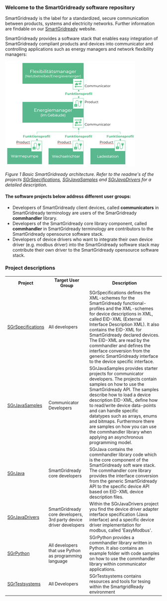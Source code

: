 ### Welcome to the SmartGridready software repository

SmartGridready is the label for a standardized, secure communication between products, systems and electricity networks.
Further information are findable on our [SmartGridready](https://smartgridready.ch/) website.

SmartGridready provides a software stack that enables easy integration of SmartGridready compliant products and devices
into communicator and controlling applications such as energy managers and network flexibility managers:

![SmartGridready architecture](doc/architecture.png)

*Figure 1 Basic SmartGridready architecture. Refer to the readme's of the projects 
<a href="https://github.com/SmartGridready/SGrSpecifications/">SGrSpecifications</a>,
<a href="https://github.com/SmartGridready/SGrJavaSamples">SGrJavaSamples</a> and
<a href="https://github.com/SmartGridready/SGrJavaDrivers">SGrJavaDrivers</a> for a detailed description.*

#### The software projects below address different user groups:
- Developers of SmartGridready client devices, called **communicators** in SmartGridready terminology are users of the SmarGridready **commhandler** library.
- Developers of the SmartGridready core library component, called **commhandler** in SmartGridready terminology are contributors to the SmartGridready opensource software stack. 
- Developers of device drivers who want to integrate their own device driver (e.g. modbus driver) into the SmartGridready software stack may contribute their own driver to the SmartGridready opensource software stack.

### Project descriptions
<table>
    <tr><th>Project</th><th>Target User Group</th><th>Description</th></tr>
    <tr>
        <td><a href="https://github.com/SmartGridready/SGrSpecifications/">SGrSpecifications</a></td>
        <td>All developers</td>
        <td>SGrSpecifications defines the XML-schemes for the SmartGridready functional-profiles and the XML-schemes for 
        device descriptions in XML, called EID-XML (External Interface Description XML). 
        It also contains the EID-XML for SmartGridready declared devices. The EID-XML are read by the 
        commhandler and defines the interface conversion from the generic SmartGridready interface to the device specific 
        interface.</td>
    </tr>
    <tr>
        <td><a href="https://github.com/SmartGridready/SGrJavaSamples">SGrJavaSamples</a></td>
        <td>Communicator Developers</td>
        <td>SGrJavaSamples provides starter projects for communicator developers. The projects contain
        samples on how to use the SmartGridready API. The samples describe how to load a device description EID-XML, 
        define how to read/write device data-points and can handle specific datatypes such as arrays, enums and bitmaps. Furthermore
        there are samples on how you can use the commhandler library when applying an asynchronous programming
        model. 
        </td>
    </tr>
    <tr>
        <td><a href="https://github.com/SmartGridready/SGrJava">SGrJava</a></td>
        <td>SmartGridready core developers</td>
        <td>SGrJava contains the commhandler library code which is the core component of the SmartGridready soft
        ware stack. The commhandler core library provides the interface conversion from the generic SmartGridready API 
        to the specific device API based on EID-XML device description files.</td>
    </tr>
    <tr>
        <td><a href="https://github.com/SmartGridready/SGrJavaDrivers">SGrJavaDrivers</a></td>
        <td>SmartGridready core developers, 3rd party device driver developers</td>
        <td>Within the SGrJavaDrivers project you find the device driver adapter interface specification
        (Java interface) and a specific device driver implementation for modbus, called 'EasyModbus'.
        </td>
    </tr>
    <tr>
        <td><a href="https://github.com/SmartGridready/SGrPython">SGrPython</a></td>
        <td>All developers that use Python as programming language</td>
        <td>SGrPython provides a commhandler library written in Python. It also contains an example folder
        with code samples on how to use the commhandler library within communicator applications.</td>
    </tr>
    <tr>
        <td><a href="https://github.com/SmartGridready/SGrTestsystems">SGrTestsystems</a></td>
        <td>All Developers</td>
        <td>SGrTestsystems contains resources and tools for tesing within the SmartgridReady environment</td>
    </tr>
</table>
